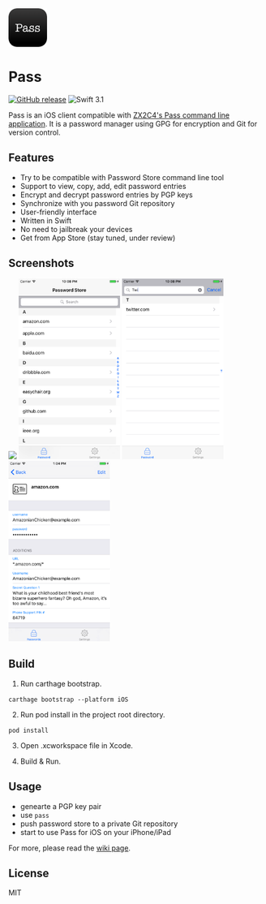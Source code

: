 <img src="icon/icon_round.png" width="76"/> 

# Pass
[![GitHub release](https://img.shields.io/github/release/mssun/pass-ios.svg)](https://github.com/mssun/pass-ios/releases)
![Swift 3.1](https://img.shields.io/badge/Swift-3.1-orange.svg)

Pass is an iOS client compatible with [ZX2C4's Pass command line
application](http://www.passwordstore.org/).  It is a password manager using
GPG for encryption and Git for version control.

## Features

- Try to be compatible with Password Store command line tool
- Support to view, copy, add, edit password entries
- Encrypt and decrypt password entries by PGP keys
- Synchronize with you password Git repository
- User-friendly interface
- Written in Swift
- No need to jailbreak your devices
- Get from App Store (stay tuned, under review)

## Screenshots

<img src="screenshot/preview.gif" width="200"/>
<img src="screenshot/screenshot1.png" width="200"/>
<img src="screenshot/screenshot2.png" width="200"/>
<img src="screenshot/screenshot3.png" width="200"/>

## Build

1. Run carthage bootstrap.
```
carthage bootstrap --platform iOS
```

2. Run pod install in the project root directory.
```
pod install
```

3. Open .xcworkspace file in Xcode.

4. Build & Run.

## Usage

- genearte a PGP key pair
- use `pass`
- push password store to a private Git repository
- start to use Pass for iOS on your iPhone/iPad

For more, please read the [wiki page](https://github.com/mssun/pass-ios/wiki).

## License

MIT
